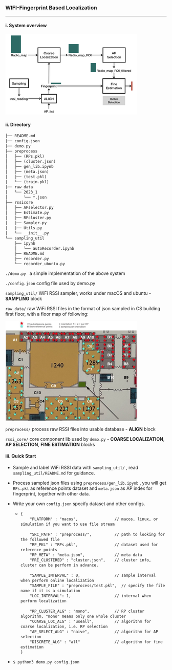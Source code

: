 ### WIFI-Fingerprint Based Localization

----

#### i. System overview

<img src="img/system.png" alt="system" style="zoom:40%;" />

#### ii. Directory

```
├── README.md
├── config.json
├── demo.py
├── preprocess
│   ├── (RPs.pkl)
│   ├── (cluster.json)
│   ├── gen_lib.ipynb
│   ├── (meta.json)
│   ├── (test.pkl)
│   └── (train.pkl)
├── raw_data
│   └── 2023_1
│       └── *.json
├── rssicore
│   ├── APselector.py
│   ├── Estimate.py
│   ├── RPcluster.py
│   ├── Sampler.py
│   ├── Utils.py
│   └── __init__.py
└── sampling_util
    ├── ipynb
    │   └── autoRecorder.ipynb
    ├── README.md
    ├── recorder.py
    └── recorder_ubuntu.py
```

`./demo.py `  a simple implementation of the above system 

`./config.json`  config file used by demo.py

`sampling_util/`  WiFi RSSI sampler, works under macOS and ubuntu -  **SAMPLING** block

`raw_data/`  raw WiFi RSSI files in the format of json sampled in CS building first floor, with a floor map of following:

<img src="img/map.jpg" alt="system" style="zoom:40%;" />

`preprocess/`  process raw RSSI files into usable database - **ALIGN** block

`rssi_core/`  core component lib used by `demo.py` - **COARSE LOCALIZATION**, **AP SELECTION**, **FINE ESTIMATION** blocks

#### iii. Quick Start

- Sample and label WiFi RSSI data with `sampling_util/` , read `sampling_util/README.md` for guidance.

- Process sampled json files using `preprocess/gen_lib.ipynb` , you will get `RPs.pkl` as reference points dataset and `meta.json` as AP index for fingerprint, together with other data.

- Write your own `config.json` specify dataset and other configs.

  - ```
    {
        "PLATFORM" : "macos",                // macos, linux, or simulation if you want to use file stream
    
        "SRC_PATH" : "preprocess/",          // path to looking for the followed file
        "RP_PKL" : "RPs.pkl",                // dataset used for reference points
        "RP_META" : "meta.json",             // meta data
        "PRE_CLUSTERED" : "cluster.json",    // cluster info, cluster can be perform in advance.
        
        "SAMPLE_INTERVAL" : 0,               // sample interval when perform online localization
        "SAMPLE_FILE" : "preprocess/test.pkl",  // specify the file name if it is a simulation
        "LOC_INTERVAL": 1,                   // interval when perform localization
    
        "RP_CLUSTER_ALG" : "mono",           // RP cluster algorithm, "mono" means only one whole cluster
        "COARSE_LOC_ALG" : "useall",         // algorithm for coarse localization, i.e. RP selection
        "AP_SELECT_ALG" : "naive",           // algorithm for AP selection
        "DISCRETE_ALG" : "all"               // algorithm for fine estimation
    }
    ```

- `$ python3 demo.py config.json`



